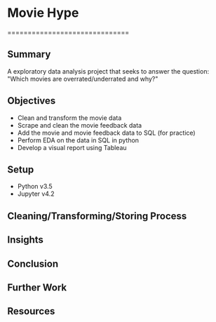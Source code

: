 # Movie Hype
==============================

## Summary
A exploratory data analysis project that seeks to answer the question: "Which movies are overrated/underrated and why?"

## Objectives
- Clean and transform the movie data
- Scrape and clean the movie feedback data
- Add the movie and movie feedback data to SQL (for practice)
- Perform EDA on the data in SQL in python
- Develop a visual report using Tableau

## Setup
- Python v3.5
- Jupyter v4.2

## Cleaning/Transforming/Storing Process

## Insights

## Conclusion

## Further Work

## Resources

